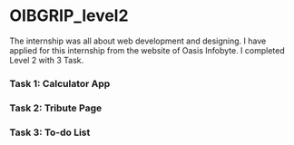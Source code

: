 # OIBGRIP_level2

The internship was all about web development and designing. I have applied for this internship from the website of Oasis Infobyte. I completed Level 2 with 3 Task.

### Task 1: Calculator App

### Task 2: Tribute Page

### Task 3: To-do List
